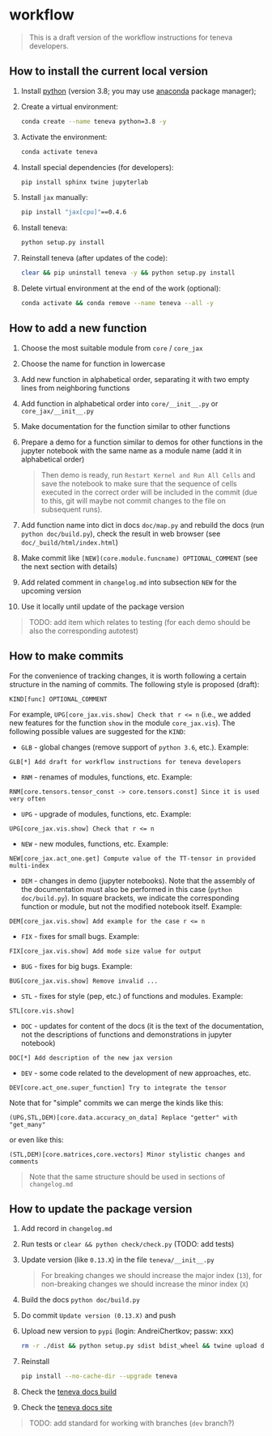 # workflow

> This is a draft version of the workflow instructions for teneva developers.


## How to install the current local version

1. Install [python](https://www.python.org) (version 3.8; you may use [anaconda](https://www.anaconda.com) package manager);

2. Create a virtual environment:
    ```bash
    conda create --name teneva python=3.8 -y
    ```

3. Activate the environment:
    ```bash
    conda activate teneva
    ```

4. Install special dependencies (for developers):
    ```bash
    pip install sphinx twine jupyterlab
    ```

5. Install `jax` manually:
    ```bash
    pip install "jax[cpu]"==0.4.6
    ```

6. Install teneva:
    ```bash
    python setup.py install
    ```

7. Reinstall teneva (after updates of the code):
    ```bash
    clear && pip uninstall teneva -y && python setup.py install
    ```

8. Delete virtual environment at the end of the work (optional):
    ```bash
    conda activate && conda remove --name teneva --all -y
    ```


## How to add a new function

1. Choose the most suitable module from `core` / `core_jax`

2. Choose the name for function in lowercase

3. Add new function in alphabetical order, separating it with two empty lines from neighboring functions

4. Add function in alphabetical order into `core/__init__.py` or `core_jax/__init__.py`

5. Make documentation for the function similar to other functions

6. Prepare a demo for a function similar to demos for other functions in the jupyter notebook with the same name as a module name (add it in alphabetical order)
    > Then demo is ready, run `Restart Kernel and Run All Cells` and save the notebook to make sure that the sequence of cells executed in the correct order will be included in the commit (due to this, git will maybe not commit changes to the file on subsequent runs).

7. Add function name into dict in docs `doc/map.py` and rebuild the docs (run `python doc/build.py`), check the result in web browser (see `doc/_build/html/index.html`)

8. Make commit like `[NEW](core.module.funcname) OPTIONAL_COMMENT` (see the next section with details)

9. Add related comment in `changelog.md` into subsection `NEW` for the upcoming version

10. Use it locally until update of the package version

> TODO: add item which relates to testing (for each demo should be also the corresponding autotest)


## How to make commits

For the convenience of tracking changes, it is worth following a certain structure in the naming of commits. The following style is proposed (draft):
```
KIND[func] OPTIONAL_COMMENT
```
For example, `UPG[core_jax.vis.show] Check that r <= n` (i.e., we added new features for the function `show` in the module `core_jax.vis`). The following possible values are suggested for the `KIND`:

- `GLB` - global changes (remove support of `python 3.6`, etc.). Example:
```
GLB[*] Add draft for workflow instructions for teneva developers
```

- `RNM` - renames of modules, functions, etc. Example:
```
RNM[core.tensors.tensor_const -> core.tensors.const] Since it is used very often
```

- `UPG` - upgrade of modules, functions, etc. Example:
```
UPG[core_jax.vis.show] Check that r <= n
```

- `NEW` - new modules, functions, etc. Example:
```
NEW[core_jax.act_one.get] Compute value of the TT-tensor in provided multi-index
```

- `DEM` - changes in demo (jupyter notebooks). Note that the assembly of the documentation must also be performed in this case (`python doc/build.py`). In square brackets, we indicate the corresponding function or module, but not the modified notebook itself. Example:
```
DEM[core_jax.vis.show] Add example for the case r <= n
```

- `FIX` - fixes for small bugs. Example:
```
FIX[core_jax.vis.show] Add mode size value for output
```

- `BUG` - fixes for big bugs. Example:
```
BUG[core_jax.vis.show] Remove invalid ...
```

- `STL` - fixes for style (pep, etc.) of functions and modules. Example:
```
STL[core.vis.show]
```

- `DOC` - updates for content of the docs (it is the text of the documentation, not the descriptions of functions and demonstrations in jupyter notebook)
```
DOC[*] Add description of the new jax version
```

- `DEV` - some code related to the development of new approaches, etc.
```
DEV[core.act_one.super_function] Try to integrate the tensor
```

Note that for "simple" commits we can merge the kinds like this:
```
(UPG,STL,DEM)[core.data.accuracy_on_data] Replace "getter" with "get_many"
```
or even like this:
```
(STL,DEM)[core.matrices,core.vectors] Minor stylistic changes and comments
```

> Note that the same structure should be used in sections of `changelog.md`


## How to update the package version

1. Add record in `changelog.md`

2. Run tests or `clear && python check/check.py` (TODO: add tests)

3. Update version (like `0.13.X`) in the file `teneva/__init__.py`

    > For breaking changes we should increase the major index (`13`), for non-breaking changes we should increase the minor index (`X`)

4. Build the docs `python doc/build.py`

5. Do commit `Update version (0.13.X)` and push

6. Upload new version to `pypi` (login: AndreiChertkov; passw: xxx)
    ```bash
    rm -r ./dist && python setup.py sdist bdist_wheel && twine upload dist/*
    ```

7. Reinstall
    ```bash
    pip install --no-cache-dir --upgrade teneva
    ```

8. Check the [teneva docs build](https://readthedocs.org/projects/teneva/builds/)

9. Check the [teneva docs site](https://teneva.readthedocs.io/)

> TODO: add standard for working with branches (`dev` branch?)
